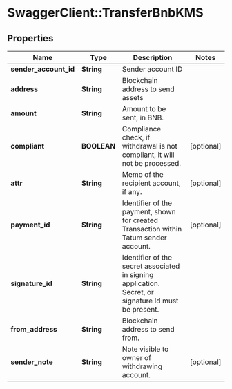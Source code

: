 # SwaggerClient::TransferBnbKMS

## Properties
Name | Type | Description | Notes
------------ | ------------- | ------------- | -------------
**sender_account_id** | **String** | Sender account ID | 
**address** | **String** | Blockchain address to send assets | 
**amount** | **String** | Amount to be sent, in BNB. | 
**compliant** | **BOOLEAN** | Compliance check, if withdrawal is not compliant, it will not be processed. | [optional] 
**attr** | **String** | Memo of the recipient account, if any. | [optional] 
**payment_id** | **String** | Identifier of the payment, shown for created Transaction within Tatum sender account. | [optional] 
**signature_id** | **String** | Identifier of the secret associated in signing application. Secret, or signature Id must be present. | 
**from_address** | **String** | Blockchain address to send from. | 
**sender_note** | **String** | Note visible to owner of withdrawing account. | [optional] 

